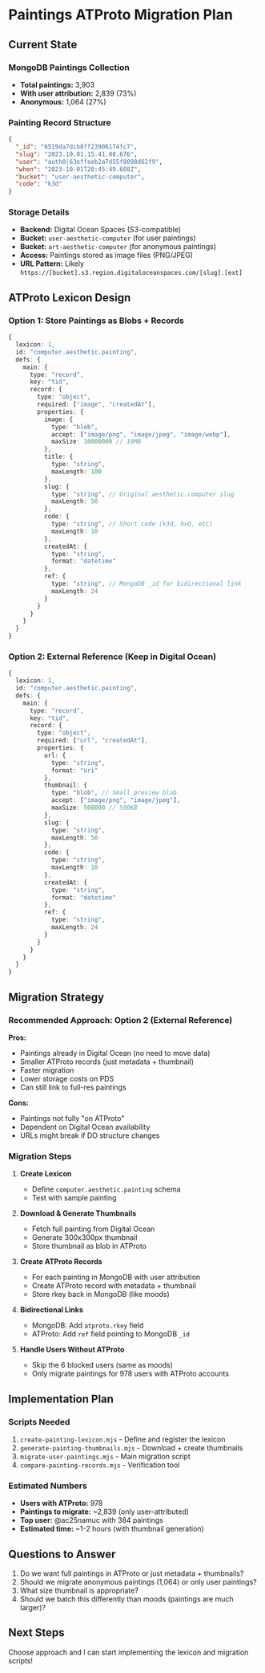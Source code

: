 # Paintings ATProto Migration Plan

## Current State

### MongoDB Paintings Collection
- **Total paintings:** 3,903
- **With user attribution:** 2,839 (73%)
- **Anonymous:** 1,064 (27%)

### Painting Record Structure
```json
{
  "_id": "6519da7dcb8ff23906174fc7",
  "slug": "2023.10.01.15.41.08.676",
  "user": "auth0|63effeeb2a7d55f8098d62f9",
  "when": "2023-10-01T20:45:49.608Z",
  "bucket": "user-aesthetic-computer",
  "code": "k3d"
}
```

### Storage Details
- **Backend:** Digital Ocean Spaces (S3-compatible)
- **Bucket:** `user-aesthetic-computer` (for user paintings)
- **Bucket:** `art-aesthetic-computer` (for anonymous paintings)
- **Access:** Paintings stored as image files (PNG/JPEG)
- **URL Pattern:** Likely `https://[bucket].s3.region.digitaloceanspaces.com/[slug].[ext]`

## ATProto Lexicon Design

### Option 1: Store Paintings as Blobs + Records
```typescript
{
  lexicon: 1,
  id: "computer.aesthetic.painting",
  defs: {
    main: {
      type: "record",
      key: "tid",
      record: {
        type: "object",
        required: ["image", "createdAt"],
        properties: {
          image: {
            type: "blob",
            accept: ["image/png", "image/jpeg", "image/webp"],
            maxSize: 10000000 // 10MB
          },
          title: {
            type: "string",
            maxLength: 100
          },
          slug: {
            type: "string", // Original aesthetic.computer slug
            maxLength: 50
          },
          code: {
            type: "string", // Short code (k3d, hxO, etc)
            maxLength: 10
          },
          createdAt: {
            type: "string",
            format: "datetime"
          },
          ref: {
            type: "string", // MongoDB _id for bidirectional link
            maxLength: 24
          }
        }
      }
    }
  }
}
```

### Option 2: External Reference (Keep in Digital Ocean)
```typescript
{
  lexicon: 1,
  id: "computer.aesthetic.painting",
  defs: {
    main: {
      type: "record",
      key: "tid",
      record: {
        type: "object",
        required: ["url", "createdAt"],
        properties: {
          url: {
            type: "string",
            format: "uri"
          },
          thumbnail: {
            type: "blob", // Small preview blob
            accept: ["image/png", "image/jpeg"],
            maxSize: 500000 // 500KB
          },
          slug: {
            type: "string",
            maxLength: 50
          },
          code: {
            type: "string",
            maxLength: 10
          },
          createdAt: {
            type: "string",
            format: "datetime"
          },
          ref: {
            type: "string",
            maxLength: 24
          }
        }
      }
    }
  }
}
```

## Migration Strategy

### Recommended Approach: **Option 2 (External Reference)**

**Pros:**
- Paintings already in Digital Ocean (no need to move data)
- Smaller ATProto records (just metadata + thumbnail)
- Faster migration
- Lower storage costs on PDS
- Can still link to full-res paintings

**Cons:**
- Paintings not fully "on ATProto"
- Dependent on Digital Ocean availability
- URLs might break if DO structure changes

### Migration Steps

1. **Create Lexicon**
   - Define `computer.aesthetic.painting` schema
   - Test with sample painting

2. **Download & Generate Thumbnails**
   - Fetch full painting from Digital Ocean
   - Generate 300x300px thumbnail
   - Store thumbnail as blob in ATProto

3. **Create ATProto Records**
   - For each painting in MongoDB with user attribution
   - Create ATProto record with metadata + thumbnail
   - Store rkey back in MongoDB (like moods)

4. **Bidirectional Links**
   - MongoDB: Add `atproto.rkey` field
   - ATProto: Add `ref` field pointing to MongoDB `_id`

5. **Handle Users Without ATProto**
   - Skip the 6 blocked users (same as moods)
   - Only migrate paintings for 978 users with ATProto accounts

## Implementation Plan

### Scripts Needed

1. `create-painting-lexicon.mjs` - Define and register the lexicon
2. `generate-painting-thumbnails.mjs` - Download + create thumbnails
3. `migrate-user-paintings.mjs` - Main migration script
4. `compare-painting-records.mjs` - Verification tool

### Estimated Numbers

- **Users with ATProto:** 978
- **Paintings to migrate:** ~2,839 (only user-attributed)
- **Top user:** @ac25namuc with 384 paintings
- **Estimated time:** ~1-2 hours (with thumbnail generation)

## Questions to Answer

1. Do we want full paintings in ATProto or just metadata + thumbnails?
2. Should we migrate anonymous paintings (1,064) or only user paintings?
3. What size thumbnail is appropriate?
4. Should we batch this differently than moods (paintings are much larger)?

## Next Steps

Choose approach and I can start implementing the lexicon and migration scripts!

